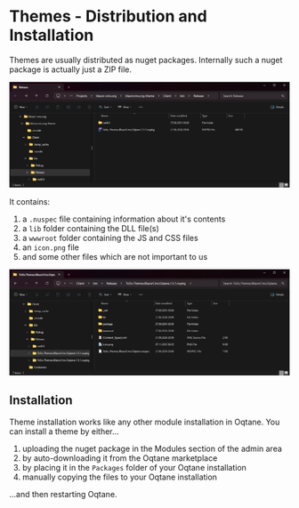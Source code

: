 # Themes - Distribution and Installation

Themes are usually distributed as nuget packages.
Internally such a nuget package is actually just a ZIP file.

<img src="./assets/oqtane-theme-nuget-file-in-folder.jpg" class="full-width">

It contains:

1. a `.nuspec` file containing information about it's contents
2. a `lib` folder containing the DLL file(s)
3. a `wwwroot` folder containing the JS and CSS files
4. an `icon.png` file
5. and some other files which are not important to us

<img src="./assets/oqtane-theme-nuget-file-unzipped.jpg" class="full-width">

## Installation

Theme installation works like any other module installation in Oqtane.
You can install a theme by either...

1. uploading the nuget package in the Modules section of the admin area
2. by auto-downloading it from the Oqtane marketplace
3. by placing it in the `Packages` folder of your Oqtane installation
4. manually copying the files to your Oqtane installation

...and then restarting Oqtane.
